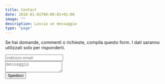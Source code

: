 ```yaml
---
title: Contact
date: 2018-01-01T00:00:01+01:00
image: ""
description: Lascia un messaggio
type: "page"
---
```



Se hai domande, commenti o richieste, compila questo form. I dati saranno utilizzati solo per risponderti.

<form method="POST" action="https://formspree.io/mail@madebyhumanrace.com">
  <input type="email" name="email" placeholder="indirizzo email"><br>
  <textarea name="message" placeholder="messaggio"></textarea><br>
  <button type="submit">Spedisci</button>
</form>
